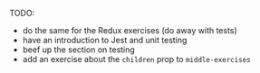 TODO:

- do the same for the Redux exercises (do away with tests)
- have an introduction to Jest and unit testing
- beef up the section on testing
- add an exercise about the `children` prop to `middle-exercises`
